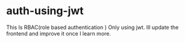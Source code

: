 # auth-using-jwt
This Is RBAC(role based authentication ) Only using jwt. Ill update the frontend and improve it once I learn more.
